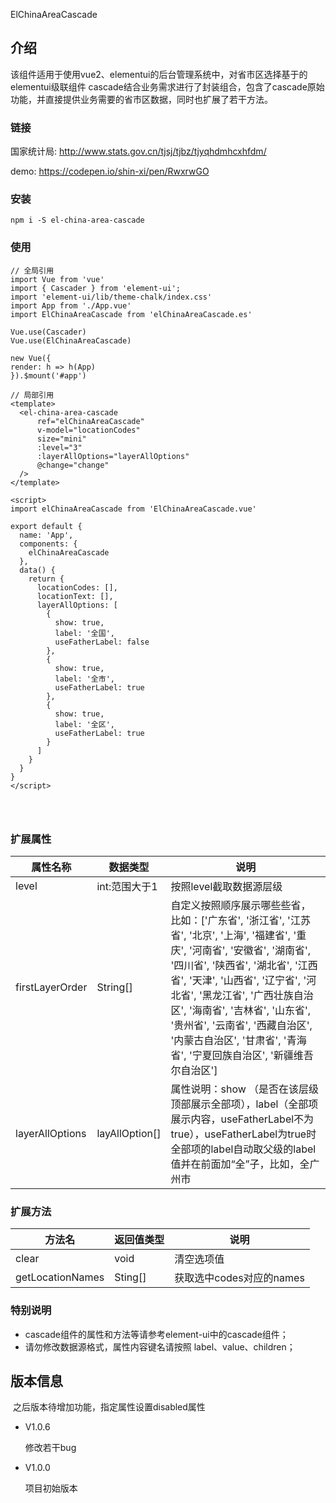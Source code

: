 ElChinaAreaCascade

## 介绍

该组件适用于使用vue2、elementui的后台管理系统中，对省市区选择基于的elementui级联组件 cascade结合业务需求进行了封装组合，包含了cascade原始功能，并直接提供业务需要的省市区数据，同时也扩展了若干方法。

### 链接

国家统计局: http://www.stats.gov.cn/tjsj/tjbz/tjyqhdmhcxhfdm/

demo: https://codepen.io/shin-xi/pen/RwxrwGO


### 安装

```shell
npm i -S el-china-area-cascade
```



### 使用

```vue
// 全局引用
import Vue from 'vue'
import { Cascader } from 'element-ui';
import 'element-ui/lib/theme-chalk/index.css'
import App from './App.vue'
import ElChinaAreaCascade from 'elChinaAreaCascade.es'

Vue.use(Cascader)
Vue.use(ElChinaAreaCascade)

new Vue({
render: h => h(App)
}).$mount('#app')

// 局部引用
<template>
  <el-china-area-cascade
      ref="elChinaAreaCascade"
      v-model="locationCodes"
      size="mini"
      :level="3"
      :layerAllOptions="layerAllOptions"
      @change="change"
  />
</template>

<script>
import elChinaAreaCascade from 'ElChinaAreaCascade.vue'

export default {
  name: 'App',
  components: {
    elChinaAreaCascade
  },
  data() {
    return {
      locationCodes: [],
      locationText: [],
      layerAllOptions: [
        {
          show: true,
          label: '全国',
          useFatherLabel: false
        },
        {
          show: true,
          label: '全市',
          useFatherLabel: true
        },
        {
          show: true,
          label: '全区',
          useFatherLabel: true
        }
      ]
    }
  }
}
</script>

  
        
```



### 扩展属性

| 属性名称        | 数据类型       | 说明                                                         |
| --------------- | -------------- | ------------------------------------------------------------ |
| level           | int:范围大于1  | 按照level截取数据源层级                                      |
| firstLayerOrder | String[]       | 自定义按照顺序展示哪些些省，比如：['广东省', '浙江省', '江苏省', '北京', '上海', '福建省', '重庆', '河南省', '安徽省', '湖南省', '四川省', '陕西省', '湖北省', '江西省', '天津', '山西省', '辽宁省', '河北省', '黑龙江省', '广西壮族自治区', '海南省', '吉林省', '山东省', '贵州省', '云南省', '西藏自治区', '内蒙古自治区', '甘肃省', '青海省', '宁夏回族自治区', '新疆维吾尔自治区'] |
| layerAllOptions | layAllOption[] | 属性说明：show （是否在该层级顶部展示全部项），label（全部项展示内容，useFatherLabel不为true），useFatherLabel为true时全部项的label自动取父级的label值并在前面加“全”子，比如，全广州市 |



### 扩展方法

| 方法名           | 返回值类型 | 说明                     |
| ---------------- | ---------- | ------------------------ |
| clear            | void       | 清空选项值               |
| getLocationNames | Sting[]    | 获取选中codes对应的names |



### 特别说明

- cascade组件的属性和方法等请参考element-ui中的cascade组件；
- 请勿修改数据源格式，属性内容键名请按照 label、value、children；



## 版本信息

​	之后版本待增加功能，指定属性设置disabled属性

- V1.0.6

  修改若干bug

- V1.0.0

  项目初始版本

